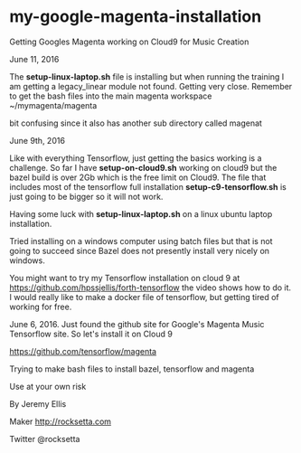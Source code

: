 # my-google-magenta-installation
Getting Googles Magenta working on Cloud9 for Music Creation



June 11, 2016

The **setup-linux-laptop.sh** file is installing but when running the training I am getting a legacy_linear module not found. Getting very close. Remember to get the bash files into the main magenta workspace ~/mymagenta/magenta

bit confusing since it also has another sub directory called magenat



June 9th, 2016

Like with everything Tensorflow, just getting the basics working is a challenge. So far I have **setup-on-cloud9.sh** working on cloud9 but the bazel build is over 2Gb which is the free limit on Cloud9. The file that includes most of the tensorflow full installation **setup-c9-tensorflow.sh** is just going to be bigger so it will not work.

Having some luck with **setup-linux-laptop.sh** on a linux ubuntu laptop installation. 

Tried installing on a windows computer using batch files but that is not going to succeed since Bazel does not presently install very nicely on windows.

You might want to try my Tensorflow installation on cloud 9 at https://github.com/hpssjellis/forth-tensorflow the video shows how to do it. I would really like to make a docker file of tensorflow, but getting tired of working for free.




June 6, 2016. Just found the github site for Google's Magenta Music Tensorflow site. So let's install it on Cloud 9

https://github.com/tensorflow/magenta


Trying to make bash files to install bazel, tensorflow and magenta






Use at your own risk

By Jeremy Ellis

Maker http://rocksetta.com

Twitter @rocksetta

